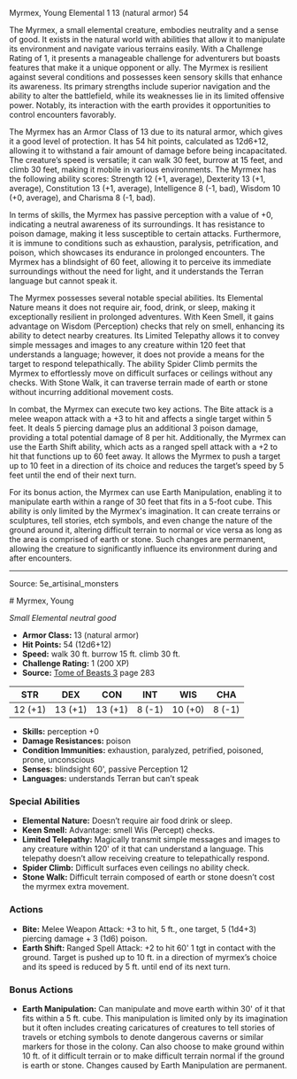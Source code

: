 <MonsterName/>Myrmex, Young</MonsterName>
<CreatureType/>Elemental</CreatureType>
<CR/>1</CR>
<AC/>13 (natural armor)</AC>
<HP/>54</HP>
<summary>The Myrmex, a small elemental creature, embodies neutrality and a sense of good. It exists in the natural world with abilities that allow it to manipulate its environment and navigate various terrains easily. With a Challenge Rating of 1, it presents a manageable challenge for adventurers but boasts features that make it a unique opponent or ally. The Myrmex is resilient against several conditions and possesses keen sensory skills that enhance its awareness. Its primary strengths include superior navigation and the ability to alter the battlefield, while its weaknesses lie in its limited offensive power. Notably, its interaction with the earth provides it opportunities to control encounters favorably.</summary>

<detail>

The Myrmex has an Armor Class of 13 due to its natural armor, which gives it a good level of protection. It has 54 hit points, calculated as 12d6+12, allowing it to withstand a fair amount of damage before being incapacitated. The creature’s speed is versatile; it can walk 30 feet, burrow at 15 feet, and climb 30 feet, making it mobile in various environments. The Myrmex has the following ability scores: Strength 12 (+1, average), Dexterity 13 (+1, average), Constitution 13 (+1, average), Intelligence 8 (-1, bad), Wisdom 10 (+0, average), and Charisma 8 (-1, bad). 

In terms of skills, the Myrmex has passive perception with a value of +0, indicating a neutral awareness of its surroundings. It has resistance to poison damage, making it less susceptible to certain attacks. Furthermore, it is immune to conditions such as exhaustion, paralysis, petrification, and poison, which showcases its endurance in prolonged encounters. The Myrmex has a blindsight of 60 feet, allowing it to perceive its immediate surroundings without the need for light, and it understands the Terran language but cannot speak it.

The Myrmex possesses several notable special abilities. Its Elemental Nature means it does not require air, food, drink, or sleep, making it exceptionally resilient in prolonged adventures. With Keen Smell, it gains advantage on Wisdom (Perception) checks that rely on smell, enhancing its ability to detect nearby creatures. Its Limited Telepathy allows it to convey simple messages and images to any creature within 120 feet that understands a language; however, it does not provide a means for the target to respond telepathically. The ability Spider Climb permits the Myrmex to effortlessly move on difficult surfaces or ceilings without any checks. With Stone Walk, it can traverse terrain made of earth or stone without incurring additional movement costs.

In combat, the Myrmex can execute two key actions. The Bite attack is a melee weapon attack with a +3 to hit and affects a single target within 5 feet. It deals 5 piercing damage plus an additional 3 poison damage, providing a total potential damage of 8 per hit. Additionally, the Myrmex can use the Earth Shift ability, which acts as a ranged spell attack with a +2 to hit that functions up to 60 feet away. It allows the Myrmex to push a target up to 10 feet in a direction of its choice and reduces the target’s speed by 5 feet until the end of their next turn.

For its bonus action, the Myrmex can use Earth Manipulation, enabling it to manipulate earth within a range of 30 feet that fits in a 5-foot cube. This ability is only limited by the Myrmex's imagination. It can create terrains or sculptures, tell stories, etch symbols, and even change the nature of the ground around it, altering difficult terrain to normal or vice versa as long as the area is comprised of earth or stone. Such changes are permanent, allowing the creature to significantly influence its environment during and after encounters.</detail>



---

Source: 5e_artisinal_monsters

<statblock>
# Myrmex, Young

*Small* *Elemental* *neutral good*

- **Armor Class:** 13 (natural armor)
- **Hit Points:** 54 (12d6+12)
- **Speed:** walk 30 ft. burrow 15 ft. climb 30 ft.
- **Challenge Rating:** 1 (200 XP)
- **Source:** [Tome of Beasts 3](https://koboldpress.com/kpstore/product/tome-of-beasts-3-for-5th-edition/) page 283

| STR | DEX | CON | INT | WIS | CHA |
| --- | --- | --- | --- | --- | --- |
| 12 (+1) | 13 (+1) | 13 (+1) | 8 (-1) | 10 (+0) | 8 (-1) |

- **Skills:** perception +0
- **Damage Resistances:** poison
- **Condition Immunities:** exhaustion, paralyzed, petrified, poisoned, prone, unconscious
- **Senses:** blindsight 60', passive Perception 12
- **Languages:** understands Terran but can’t speak

### Special Abilities

- **Elemental Nature:** Doesn’t require air food drink or sleep.
- **Keen Smell:** Advantage: smell Wis (Percept) checks.
- **Limited Telepathy:** Magically transmit simple messages and images to any creature within 120' of it that can understand a language. This telepathy doesn’t allow receiving creature to telepathically respond.
- **Spider Climb:** Difficult surfaces even ceilings no ability check.
- **Stone Walk:** Difficult terrain composed of earth or stone doesn’t cost the myrmex extra movement.

### Actions

- **Bite:** Melee Weapon Attack: +3 to hit, 5 ft., one target, 5 (1d4+3) piercing damage + 3 (1d6) poison.
- **Earth Shift:** Ranged Spell Attack: +2 to hit 60' 1 tgt in contact with the ground. Target is pushed up to 10 ft. in a direction of myrmex’s choice and its speed is reduced by 5 ft. until end of its next turn.

### Bonus Actions

- **Earth Manipulation:** Can manipulate and move earth within 30' of it that fits within a 5 ft. cube. This manipulation is limited only by its imagination but it often includes creating caricatures of creatures to tell stories of travels or etching symbols to denote dangerous caverns or similar markers for those in the colony. Can also choose to make ground within 10 ft. of it difficult terrain or to make difficult terrain normal if the ground is earth or stone. Changes caused by Earth Manipulation are permanent.


</statblock>



